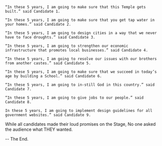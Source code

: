     “In these 5 years, I am going to make sure that this Temple gets built.” said Candidate 1.

    “In these 5 years, I am going to make sure that you get tap water in your homes.” said Candidate 2.

    “In these 5 years, I am going to design cities in a way that we never have to face droughts.” said Candidate 3.

    “In these 5 years, I am going to strengthen our economic infrastructure that promotes local businesses.” said Candidate 4.

    “In these 5 years, I am going to resolve our issues with our brothers from another castes.” said Candidate 5.

    “In these 5 years, I am going to make sure that we succeed in today’s age by building a School.” said Candidate 6.

    “In these 5 years, I am going to in-still God in this country.” said Candidate 7.

    “In these 5 years, I am going to give jobs to our people.” said Candidate 8.

    In these 5 years, I am going to implement design guidelines for all government websites.” said Candidate 9.


While all candidates made their loud promises on the Stage, No one asked the audience what THEY wanted.

-- The End.